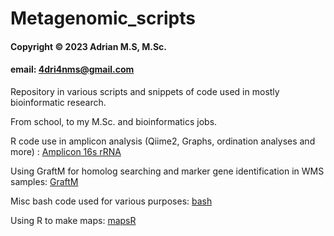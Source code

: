 # Metagenomic_scripts

#### Copyright © 2023 Adrian M.S, M.Sc.
#### email: 4dri4nms@gmail.com

Repository in various scripts and snippets of code used in mostly bioinformatic research.

From school, to my M.Sc. and bioinformatics jobs.

R code use in amplicon analysis (Qiime2, Graphs, ordination analyses and more) : [Amplicon 16s rRNA](https://github.com/amartinsan/Metagenomic_scripts/tree/main/Amplicon_scripts)

Using GraftM for homolog searching and marker gene identification in WMS samples: [GraftM](https://github.com/amartinsan/Metagenomic_scripts/tree/main/Graftm_WMS)

Misc bash code used for various purposes: [bash](https://github.com/amartinsan/Metagenomic_scripts/tree/main/Bashscript)

Using R to make maps: [mapsR](https://github.com/amartinsan/Metagenomic_scripts/tree/main/Maps_in_r)
